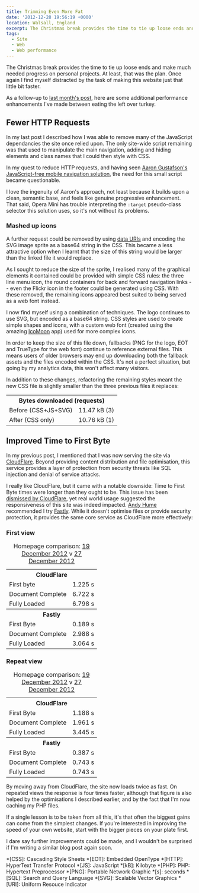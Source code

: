 ```yaml
---
title: Trimming Even More Fat
date: '2012-12-28 19:56:19 +0000'
location: Walsall, England
excerpt: The Christmas break provides the time to tie up loose ends and make much needed progress on personal projects. At least, that was the plan. Once again I find myself distracted by the task of making this website just that little bit faster.
tags:
  - Site
  - Web
  - Web performance
---
```

The Christmas break provides the time to tie up loose ends and make much needed progress on personal projects. At least, that was the plan. Once again I find myself distracted by the task of making this website just that little bit faster.

As a follow-up to [last month's post][1], here are some additional performance enhancements I've made between eating the left over turkey.

## Fewer HTTP Requests
In my last post I described how I was able to remove many of the JavaScript dependancies the site once relied upon. The only site-wide script remaining was that used to manipulate the main navigation, adding and hiding elements and class names that I could then style with CSS.

In my quest to reduce HTTP requests, and having seen [Aaron Gustafson's JavaScript-free mobile navigation solution][2], the need for this small script became questionable.

I love the ingenuity of Aaron's approach, not least because it builds upon a clean, semantic base, and feels like genuine progressive enhancement. That said, Opera Mini has trouble interpreting the `:target` pseudo-class selector this solution uses, so it's not without its problems.

### Mashed up icons
A further request could be removed by using [data URIs][3] and encoding the SVG image sprite as a base64 string in the CSS. This became a less attractive option when I learnt that the size of this string would be larger than the linked file it would replace.

As I sought to reduce the size of the sprite, I realised many of the graphical elements it contained could be provided with simple CSS rules: the three line menu icon, the round containers for back and forward navigation links -- even the Flickr icon in the footer could be generated using CSS. With these removed, the remaining icons appeared best suited to being served as a web font instead.

I now find myself using a combination of techniques. The logo continues to use SVG, but encoded as a base64 string. CSS styles are used to create simple shapes and icons, with a custom web font (created using the amazing [IcoMoon][4] app) used for more complex icons.

In order to keep the size of this file down, fallbacks (PNG for the logo, EOT and TrueType for the web font) continue to reference external files. This means users of older browsers may end up downloading both the fallback assets and the files encoded within the CSS. It's not a perfect situation, but going by my analytics data, this won't affect many visitors.

In addition to these changes, refactoring the remaining styles meant the new CSS file is slightly smaller than the three previous files it replaces:

<table class="c-chart c-chart--hbar">
    <tbody>
        <tr>
            <th colspan="2">Bytes downloaded (requests)</th>
        </tr>
        <tr>
            <td class="c-chart__abel">Before (CSS+JS+SVG)</td>
            <td class="c-chart__value"><span class="c-chart__value--percent" style="width:100%;">11.47 kB  (3)</span></td>
        </tr>
        <tr>
            <td class="c-chart__label">After (CSS only)</td>
            <td class="c-chart__value"><span class="c-chart__value--percent" style="width:93.80%;">10.76 kB  (1)</span></td>
        </tr>
    </tbody>
</table>

## Improved Time to First Byte
In my previous post, I mentioned that I was now serving the site via [CloudFlare][5]. Beyond providing content distribution and file optimisation, this service provides a layer of protection from security threats like SQL injection and denial of service attacks.

I really like CloudFlare, but it came with a notable downside: Time to First Byte times were longer than they ought to be. This issue has been [dismissed by CloudFlare][6], yet real world usage suggested the responsiveness of this site was indeed impacted. [Andy Hume][7] recommended I try [Fastly][8]. While it doesn't optimise files or provide security protection, it provides the same core service as CloudFlare more effectively:

### First view
<table class="c-chart c-chart--hbar">
    <caption>Homepage comparison: <a href="http://webpagetest.org/result/121219_DH_DDQ/">19 December 2012</a> v <a href="http://webpagetest.org/result/121227_BD_GR8/">27 December 2012</a></caption>
    <tbody>
        <tr>
            <th colspan="2">CloudFlare</th>
        </tr>
        <tr>
            <td class="c-chart__label">First byte</td>
            <td class="c-chart__value"><span class="c-chart__value--percent" style="width:12.25%;">1.225 s</span></td>
        </tr>
        <tr>
            <td class="c-chart__label">Document Complete</td>
            <td class="c-chart__value"><span class="c-chart__value--percent" style="width:67.22%;">6.722 s</span></td>
        </tr>
        <tr>
            <td class="c-chart__label">Fully Loaded</td>
            <td class="c-chart__value"><span class="c-chart__value--percent" style="width:67.98%;">6.798 s</span></td>
        </tr>
    </tbody>
    <tbody>
        <tr>
            <th colspan="2">Fastly</th>
        </tr>
        <tr>
            <td class="c-chart__label">First Byte</td>
            <td class="c-chart__value"><span class="c-chart__value--percent" style="width:1.89%;">0.189 s</span></td>
        </tr>
        <tr>
            <td class="c-chart__label">Document Complete</td>
            <td class="c-chart__value"><span class="c-chart__value--percent" style="width:29.88%;">2.988 s</span></td>
        </tr>
        <tr>
            <td class="c-chart__label">Fully Loaded</td>
            <td class="c-chart__value"><span class="c-chart__value--percent" style="width:30.64%;">3.064 s</span></td>
        </tr>
    </tbody>
</table>

### Repeat view
<table class="c-chart c-chart--hbar">
    <caption>Homepage comparison: <a href="http://webpagetest.org/result/121219_DH_DDQ/">19 December 2012</a> v <a href="http://webpagetest.org/result/121227_BD_GR8/">27 December 2012</a></caption>
    <tbody>
        <tr>
            <th colspan="2">CloudFlare</th>
        </tr>
        <tr>
            <td class="c-chart__label">First Byte</td>
            <td class="c-chart__value"><span class="c-chart__value--percent" style="width:11.88%;">1.188 s</span></td>
        </tr>
        <tr>
            <td class="c-chart__label">Document Complete</td>
            <td class="c-chart__value"><span class="c-chart__value--percent" style="width:19.61%;">1.961 s</span></td>
        </tr>
        <tr>
            <td class="c-chart__label">Fully Loaded</td>
            <td class="c-chart__value"><span class="c-chart__value--percent" style="width:34.45%;">3.445 s</span></td>
        </tr>
    </tbody>
    <tbody>
        <tr>
            <th colspan="2">Fastly</th>
        </tr>
        <tr>
            <td class="c-chart__label">First Byte</td>
            <td class="c-chart__value"><span class="c-chart__value--percent" style="width:3.87%;">0.387 s</span></td>
        </tr>
        <tr>
            <td class="c-chart__label">Document Complete</td>
            <td class="c-chart__value"><span class="c-chart__value--percent" style="width:7.43%;">0.743 s</span></td>
        </tr>
        <tr>
            <td class="c-chart__label">Fully Loaded</td>
            <td class="c-chart__value"><span class="c-chart__value--percent" style="width:7.43%;">0.743 s</span></td>
        </tr>
    </tbody>
</table>

By moving away from CloudFlare, the site now loads twice as fast. On repeated views the response is four times faster, although that figure is also helped by the optimisations I described earlier, and by the fact that I'm now caching my PHP files.

If a single lesson is to be taken from all this, it's that often the biggest gains can come from the simplest changes. If you're interested in improving the speed of your own website, start with the bigger pieces on your plate first.

I dare say further improvements could be made, and I wouldn't be surprised if I'm writing a similar blog post again soon.

[1]: /2012/11/trimming_the_fat/
[2]: http://www.netmagazine.com/tutorials/build-smart-mobile-navigation-without-hacks
[3]: http://css-tricks.com/data-uris/
[4]: http://icomoon.io/#app-features
[5]: http://cloudflare.com/
[6]: http://blog.cloudflare.com/ttfb-time-to-first-byte-considered-meaningles
[7]: http://andyhume.net
[8]: http://www.fastly.com

*[CSS]: Cascading Style Sheets
*[EOT]: Embedded OpenType
*[HTTP]: HyperText Transfer Protocol
*[JS]: JavaScript
*[kB]: Kilobyte
*[PHP]: PHP: Hypertext Preprocessor
*[PNG]: Portable Network Graphic
*[s]: seconds
*[SQL]: Search and Query Language
*[SVG]: Scalable Vector Graphics
*[URI]: Uniform Resouce Indicator
